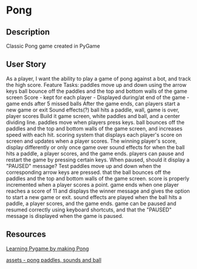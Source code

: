 # Pong

## Description

Classic Pong game created in PyGame

## User Story

As a player, I want the ability to play a game of pong against a bot, and track the high score.
Feature Tasks:
paddles move up and down using the arrow keys
ball bounce off the paddles and the top and bottom walls of the game screen
Score - kept for each player - Displayed during/at end of the game - game ends after 5 missed balls
After the game ends, can players start a new game or exit
Sound effects(?) ball hits a paddle, wall, game is over, player scores
Build it
game screen, white paddles and ball, and a center dividing line.
paddles move when players press keys.
ball bounces off the paddles and the top and bottom walls of the game screen, and increases speed with each hit.
scoring system that displays each player's score on screen and updates when a player scores. The winning player's score, display differently or only once game over
sound effects for when the ball hits a paddle, a player scores, and the game ends.
players can pause and restart the game by pressing certain keys. When paused, should it display a "PAUSED" message?
Test
paddles move up and down when the corresponding arrow keys are pressed.
that the ball bounces off the paddles and the top and bottom walls of the game screen.
score is properly incremented when a player scores a point.
game ends when one player reaches a score of 11 and displays the winner message and gives the option to start a new game or exit.
sound effects are played when the ball hits a paddle, a player scores, and the game ends.
game can be paused and resumed correctly using keyboard shortcuts, and that the "PAUSED" message is displayed when the game is paused.


## Resources

[Learning Pygame by making Pong](https://www.youtube.com/watch?v=n1mKIK7lCx0)

[assets - pong paddles, sounds and ball](https://github.com/clear-code-projects/Pong_in_Pygame)